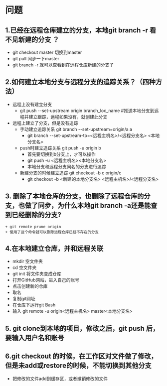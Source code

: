 # 问题
## 1.已经在远程仓库建立的分支，本地git branch -r 看不见新建的分支  ？
   + git checkout master 切换到master
   + git pull 同步一下master
   + git branch -r   就可以查看到在远程仓库新建的分支了
   
## 2.如何建立本地分支与远程分支的追踪关系？（四种方法）
   + 远程上没有建立分支
        + git push --set-upstream origin branch_loc_name #推送本地分支到远程并建立跟踪，远程如果没有，就创建此分支
   + 远程上建立了分支，但是没有追踪
        +  手动建立追踪关系 git branch --set-upstream=origin/a a 
            + git branch --set-upstream-to=<远程主机名>/<远程分支名> <本地分支名>  
        +  push时建立追踪关系 git push -u origin b 
            + 首先要切换到b分支上，才可以操作
            + git push -u <远程主机名><本地分支名>
            + 本地分支和远程分支同名的分支进行追踪
        +  新建分支的时候建立追踪 git checkout -b c origin/c
            + git checkout -b <新建的本地分支名> <远程主机名>/<远程分支名>
            
## 3. 删除了本地仓库的分支，也删除了远程仓库的分支，也做了同步，为什么本地git branch -a还是能查到已经删除的分支?
    + git remote prune origin
    + 使用了这个命令就可以删除远程仓库已经不存在的分支
    
    
## 4.在本地建立仓库，并和远程关联
   + mkdir 空文件夹
   + cd 空文件夹
   + git init 将文件夹变成仓库
   + 打开GitHub网站，进入自己的账号
   + 点击创建新的仓库
   + 取名
   + 复制git网址
   + 在仓库下运行git Bash
   + 输入 git remote -u origin<远程主机名> master<本地分支名>
   
## 5. git clone到本地的项目，修改之后，git push 后，要输入用户名和账号

## 6.git checkout 的时候，在工作区对文件做了修改，但是未add或restore的时候，不能切换到其他分支
   + 把修改的文件add到缓存区，或者撤销修改的文件